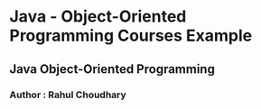 # Java - Object-Oriented Programming Courses Example


## Java Object-Oriented Programming

### Author : Rahul Choudhary 